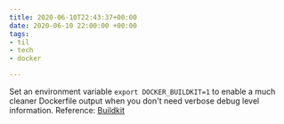 ```yaml
---
title: 2020-06-10T22:43:37+00:00
date: 2020-06-10 22:00:00 +00:00
tags:
- til
- tech
- docker

---
```

Set an environment variable `export DOCKER_BUILDKIT=1` to enable a much cleaner Dockerfile output when you don't need verbose debug level information.  Reference: [Buildkit](https://docs.docker.com/develop/develop-images/build_enhancements/#to-enable-buildkit-builds "Buildkit")
